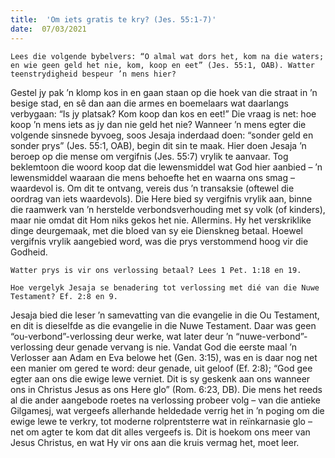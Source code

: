 ```yaml
---
title:  'Om iets gratis te kry? (Jes. 55:1-7)'
date:  07/03/2021
---
```


`Lees die volgende bybelvers: “O almal wat dors het, kom na die waters; en wie geen geld het nie, kom, koop en eet” (Jes. 55:1, OAB). Watter teenstrydigheid bespeur ’n mens hier?`

Gestel jy pak ’n klomp kos in en gaan staan op die hoek van die straat in ’n besige stad, en sê dan aan die armes en boemelaars wat daarlangs verbygaan: “Is jy platsak? Kom koop dan kos en eet!” Die vraag is net: hoe koop ’n mens iets as jy dan nie geld het nie? Wanneer ’n mens egter die volgende sinsnede byvoeg, soos Jesaja inderdaad doen: “sonder geld en sonder prys” (Jes. 55:1, OAB), begin dit sin te maak. Hier doen Jesaja ’n beroep op die mense om vergifnis (Jes. 55:7) vrylik te aanvaar. Tog beklemtoon die woord koop dat die lewensmiddel wat God hier aanbied – ’n lewensmiddel waaraan die mens behoefte het en waarna ons smag – waardevol is. Om dit te ontvang, vereis dus ’n transaksie (oftewel die oordrag van iets waardevols). Die Here bied sy vergifnis vrylik aan, binne die raamwerk van ’n herstelde verbondsverhouding met sy volk (of kinders), maar nie omdat dit Hom niks gekos het nie. Allermins. Hy het verskriklike dinge deurgemaak, met die bloed van sy eie Dienskneg betaal. Hoewel vergifnis vrylik aangebied word, was die prys verstommend hoog vir die Godheid.

`Watter prys is vir ons verlossing betaal? Lees 1 Pet. 1:18 en 19.`

`Hoe vergelyk Jesaja se benadering tot verlossing met dié van die Nuwe Testament? Ef. 2:8 en 9.`

Jesaja bied die leser ’n samevatting van die evangelie in die Ou Testament, en dit is dieselfde as die evangelie in die Nuwe Testament. Daar was geen “ou-verbond”-verlossing deur werke, wat later deur ’n “nuwe-verbond”-verlossing deur genade vervang is nie. Vandat God die eerste maal ’n Verlosser aan Adam en Eva belowe het (Gen. 3:15), was en is daar nog net een manier om gered te word: deur genade, uit geloof (Ef. 2:8); “God gee egter aan ons die ewige lewe verniet. Dit is sy geskenk aan ons wanneer ons in Christus Jesus as ons Here glo” (Rom. 6:23, DB). Die mens het reeds al die ander aangebode roetes na verlossing probeer volg – van die antieke Gilgamesj, wat vergeefs allerhande heldedade verrig het in ’n poging om die ewige lewe te verkry, tot moderne rolprentsterre wat in reïnkarnasie glo – net om agter te kom dat dit alles vergeefs is. Dit is hoekom ons meer van Jesus Christus, en wat Hy vir ons aan die kruis vermag het, moet leer.